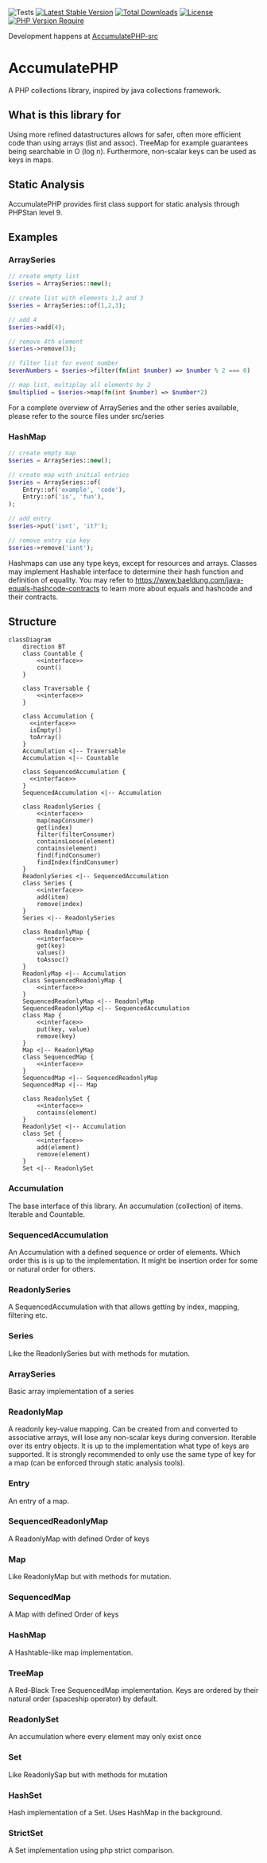 ![Tests](https://github.com/N-Silbernagel/AccumulatePHP-src/actions/workflows/ci.yml/badge.svg)
[![Latest Stable Version](http://poser.pugx.org/nsilbernagel/accumulatephp/v)](https://packagist.org/packages/nsilbernagel/accumulatephp)
[![Total Downloads](http://poser.pugx.org/nsilbernagel/accumulatephp/downloads)](https://packagist.org/packages/nsilbernagel/accumulatephp)
[![License](http://poser.pugx.org/nsilbernagel/accumulatephp/license)](https://packagist.org/packages/nsilbernagel/accumulatephp)
[![PHP Version Require](http://poser.pugx.org/nsilbernagel/accumulatephp/require/php)](https://packagist.org/packages/nsilbernagel/accumulatephp)

Development happens at [AccumulatePHP-src](https://github.com/N-Silbernagel/AccumulatePHP-src)

# AccumulatePHP
A PHP collections library, inspired by java collections framework.

## What is this library for
Using more refined datastructures allows for safer, often more efficient code than using arrays (list and assoc). TreeMap for example guarantees being searchable in O (log n). Furthermore, non-scalar keys can be used as keys in maps.

## Static Analysis
AccumulatePHP provides first class support for static analysis through PHPStan level 9.

## Examples
### ArraySeries
```php
// create empty list
$series = ArraySeries::new();

// create list with elements 1,2 and 3
$series = ArraySeries::of(1,2,3);

// add 4
$series->add(4);

// remove 4th element
$series->remove(3);

// filter list for event number
$evenNumbers = $series->filter(fn(int $number) => $number % 2 === 0)

// map list, multiplay all elements by 2
$multiplied = $series->map(fn(int $number) => $number*2)
```
For a complete overview of ArraySeries and the other series available, please refer to the source files under src/series

### HashMap
```php
// create empty map
$series = ArraySeries::new();

// create map with initial entries
$series = ArraySeries::of(
    Entry::of('example', 'code'),
    Entry::of('is', 'fun'),
);

// add entry
$series->put('isnt', 'it?');

// remove entry via key
$series->remove('isnt');
```
Hashmaps can use any type keys, except for resources and arrays. Classes may implement Hashable interface to determine their hash function and definition of equality. You may refer to https://www.baeldung.com/java-equals-hashcode-contracts to learn more about equals and hashcode and their contracts. 
## Structure

```mermaid
classDiagram
    direction BT
    class Countable {
        <<interface>>
        count()
    }
    
    class Traversable {
        <<interface>>
    }
    
    class Accumulation {
      <<interface>>
      isEmpty()
      toArray()
    }
    Accumulation <|-- Traversable
    Accumulation <|-- Countable
    
    class SequencedAccumulation {
      <<interface>>
    }
    SequencedAccumulation <|-- Accumulation
    
    class ReadonlySeries {
        <<interface>>
        map(mapConsumer)
        get(index)
        filter(filterConsumer)
        containsLoose(element)
        contains(element)
        find(findConsumer)
        findIndex(findConsumer)
    }
    ReadonlySeries <|-- SequencedAccumulation
    class Series {
        <<interface>>
        add(item)
        remove(index)
    }
    Series <|-- ReadonlySeries
    
    class ReadonlyMap {
        <<interface>>
        get(key)
        values()
        toAssoc()
    }
    ReadonlyMap <|-- Accumulation
    class SequencedReadonlyMap {
        <<interface>>
    }
    SequencedReadonlyMap <|-- ReadonlyMap
    SequencedReadonlyMap <|-- SequencedAccumulation
    class Map {
        <<interface>>
        put(key, value)
        remove(key)
    }
    Map <|-- ReadonlyMap
    class SequencedMap {
        <<interface>>
    }
    SequencedMap <|-- SequencedReadonlyMap
    SequencedMap <|-- Map
    
    class ReadonlySet {
        <<interface>>
        contains(element)
    }
    ReadonlySet <|-- Accumulation
    class Set {
        <<interface>>
        add(element)
        remove(element)
    }
    Set <|-- ReadonlySet
```

### Accumulation
The base interface of this library. An accumulation (collection) of items. Iterable and Countable.

### SequencedAccumulation
An Accumulation with a defined sequence or order of elements. Which order this is is up to the implementation. It might be insertion order for some or natural order for others.

### ReadonlySeries
A SequencedAccumulation with that allows getting by index, mapping, filtering etc.

### Series
Like the ReadonlySeries but with methods for mutation.

### ArraySeries
Basic array implementation of a series

### ReadonlyMap
A readonly key-value mapping. Can be created from and converted to associative arrays, will lose any non-scalar keys during conversion. Iterable over its entry objects. It is up to the implementation what type of keys are supported. It is strongly recommended to only use the same type of key for a map (can be enforced through static analysis tools).

### Entry
An entry of a map.

### SequencedReadonlyMap
A ReadonlyMap with defined Order of keys

### Map
Like ReadonlyMap but with methods for mutation.

### SequencedMap
A Map with defined Order of keys

### HashMap
A Hashtable-like map implementation.

### TreeMap
A Red-Black Tree SequencedMap implementation. Keys are ordered by their natural order (spaceship operator) by default.

### ReadonlySet
An accumulation where every element may only exist once

### Set
Like ReadonlySap but with methods for mutation

### HashSet
Hash implementation of a Set. Uses HashMap in the background.

### StrictSet
A Set implementation using php strict comparison.
